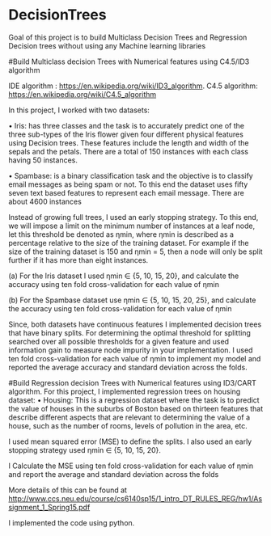# DecisionTrees
Goal of this project is to build Multiclass Decision Trees and Regression Decision trees without using any Machine learning libraries


#Build Multiclass decision Trees with Numerical features using C4.5/ID3 algorithm

IDE algorithm : https://en.wikipedia.org/wiki/ID3_algorithm.
C4.5 algorithm: https://en.wikipedia.org/wiki/C4.5_algorithm
 
In this project, I worked with two datasets:


• Iris: has three classes and the task is to accurately predict one of the three sub-types of the
Iris flower given four different physical features using Decision trees. These features include the length and width
of the sepals and the petals. There are a total of 150 instances with each class having 50
instances.


• Spambase: is a binary classification task and the objective is to classify email messages as
being spam or not. To this end the dataset uses fifty seven text based features to represent
each email message. There are about 4600 instances

Instead of growing full trees, I used an early stopping strategy. To this end, we will impose
a limit on the minimum number of instances at a leaf node, let this threshold be denoted as ηmin,
where ηmin is described as a percentage relative to the size of the training dataset. For example if
the size of the training dataset is 150 and ηmin = 5, then a node will only be split further if it has
more than eight instances.


(a) For the Iris dataset I used ηmin ∈ {5, 10, 15, 20}, and calculate the accuracy using ten fold
cross-validation for each value of ηmin


(b) For the Spambase dataset use ηmin ∈ {5, 10, 15, 20, 25}, and calculate the accuracy using ten
fold cross-validation for each value of ηmin

Since, both datasets have continuous features I implemented decision trees that have binary
splits. For determining the optimal threshold for splitting searched over all possible
thresholds for a given feature and used information gain to measure node impurity in your implementation.
I used ten fold cross-validation for each value of ηmin to implement my model and reported the average accuracy and standard
deviation across the folds.


#Build Regression decision Trees with Numerical features using ID3/CART algorithm.
For this project, I implemented regression trees on housing dataset:
• Housing: This is a regression dataset where the task is to predict the value of houses in the
suburbs of Boston based on thirteen features that describe different aspects that are relevant
to determining the value of a house, such as the number of rooms, levels of pollution in the
area, etc.

I used mean squared error (MSE) to define the splits. I also used an early stopping strategy
used ηmin ∈ {5, 10, 15, 20}. 

I Calculate the MSE using ten fold cross-validation for each value of ηmin and report the average and standard
deviation across the folds

More details of this can be found at http://www.ccs.neu.edu/course/cs6140sp15/1_intro_DT_RULES_REG/hw1/Assignment_1_Spring15.pdf

I implemented the code using python.
